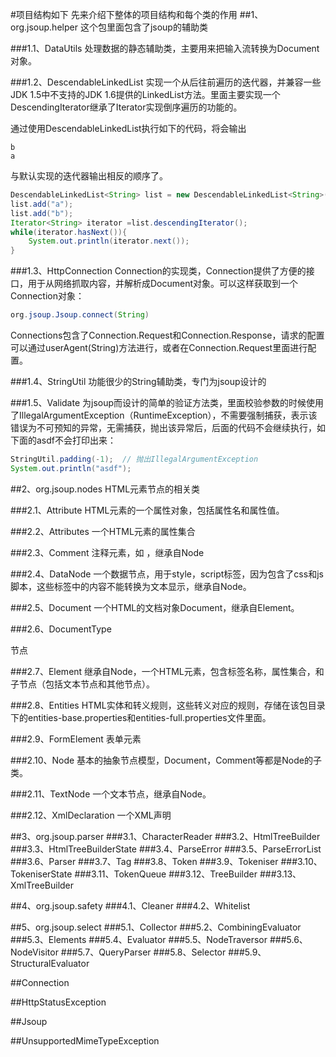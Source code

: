 #项目结构如下
先来介绍下整体的项目结构和每个类的作用
##1、org.jsoup.helper
这个包里面包含了jsoup的辅助类

###1.1、DataUtils
处理数据的静态辅助类，主要用来把输入流转换为Document对象。

###1.2、DescendableLinkedList
实现一个从后往前遍历的迭代器，并兼容一些JDK 1.5中不支持的JDK 1.6提供的LinkedList方法。里面主要实现一个DescendingIterator继承了Iterator实现倒序遍历的功能的。

通过使用DescendableLinkedList执行如下的代码，将会输出
```
b
a
```
与默认实现的迭代器输出相反的顺序了。
```java
DescendableLinkedList<String> list = new DescendableLinkedList<String>();
list.add("a");
list.add("b");
Iterator<String> iterator =list.descendingIterator();
while(iterator.hasNext()){
	System.out.println(iterator.next());
}
```

###1.3、HttpConnection
Connection的实现类，Connection提供了方便的接口，用于从网络抓取内容，并解析成Document对象。可以这样获取到一个Connection对象：
```java
org.jsoup.Jsoup.connect(String)
```
Connections包含了Connection.Request和Connection.Response，请求的配置可以通过userAgent(String)方法进行，或者在Connection.Request里面进行配置。

###1.4、StringUtil
功能很少的String辅助类，专门为jsoup设计的

###1.5、Validate
为jsoup而设计的简单的验证方法类，里面校验参数的时候使用了IllegalArgumentException（RuntimeException），不需要强制捕获，表示该错误为不可预知的异常，无需捕获，抛出该异常后，后面的代码不会继续执行，如下面的asdf不会打印出来：
```java
StringUtil.padding(-1);  // 抛出IllegalArgumentException
System.out.println("asdf");
```

##2、org.jsoup.nodes
HTML元素节点的相关类

###2.1、Attribute
HTML元素的一个属性对象，包括属性名和属性值。

###2.2、Attributes
一个HTML元素的属性集合

###2.3、Comment
注释元素，如 <!-- -->，继承自Node

###2.4、DataNode
一个数据节点，用于style，script标签，因为包含了css和js脚本，这些标签中的内容不能转换为文本显示，继承自Node。

###2.5、Document
一个HTML的文档对象Document，继承自Element。

###2.6、DocumentType
<!DOCTYPE> 节点

###2.7、Element
继承自Node，一个HTML元素，包含标签名称，属性集合，和子节点（包括文本节点和其他节点）。

###2.8、Entities
HTML实体和转义规则，这些转义对应的规则，存储在该包目录下的entities-base.properties和entities-full.properties文件里面。

###2.9、FormElement
表单元素

###2.10、Node
基本的抽象节点模型，Document，Comment等都是Node的子类。

###2.11、TextNode
一个文本节点，继承自Node。

###2.12、XmlDeclaration
一个XML声明

##3、org.jsoup.parser
###3.1、CharacterReader
###3.2、HtmlTreeBuilder
###3.3、HtmlTreeBuilderState
###3.4、ParseError
###3.5、ParseErrorList
###3.6、Parser
###3.7、Tag
###3.8、Token
###3.9、Tokeniser
###3.10、TokeniserState
###3.11、TokenQueue
###3.12、TreeBuilder
###3.13、XmlTreeBuilder

##4、org.jsoup.safety
###4.1、Cleaner
###4.2、Whitelist

##5、org.jsoup.select
###5.1、Collector
###5.2、CombiningEvaluator
###5.3、Elements
###5.4、Evaluator
###5.5、NodeTraversor
###5.6、NodeVisitor
###5.7、QueryParser
###5.8、Selector
###5.9、StructuralEvaluator

##Connection

##HttpStatusException

##Jsoup

##UnsupportedMimeTypeException
